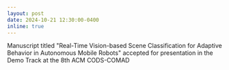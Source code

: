 ```yaml
---
layout: post
date: 2024-10-21 12:30:00-0400
inline: true
---
```

Manuscript titled "Real-Time Vision-based Scene Classification for Adaptive  Behavior in Autonomous Mobile Robots" accepted for presentation in the Demo Track at the 8th ACM CODS-COMAD
